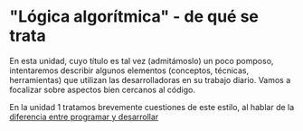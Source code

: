 # "Lógica algorítmica" - de qué se trata

En esta unidad, cuyo título es tal vez (admitámoslo) un poco pomposo, intentaremos describir algunos elementos (conceptos, técnicas, herramientas) que utilizan las desarrolladoras en su trabajo diario. Vamos a focalizar sobre aspectos bien cercanos al código.

En la unidad 1 tratamos brevemente cuestiones de este estilo, al hablar de la [diferencia entre programar y desarrollar](../programacion-a-desarrollo/programar-y-desarrollar.md)